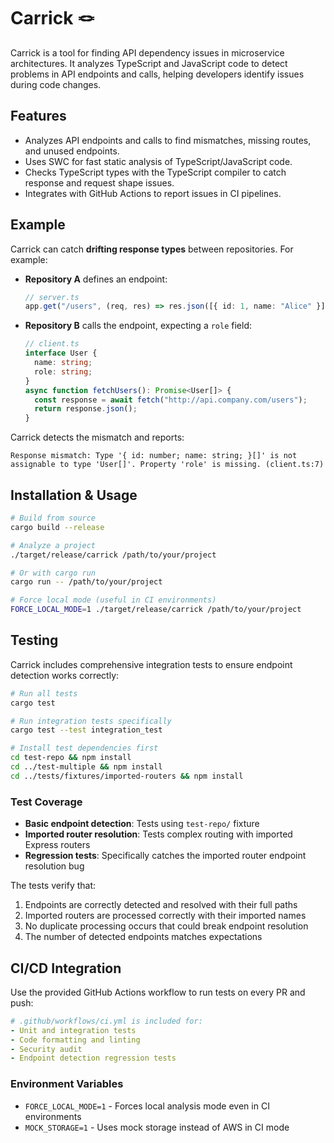 # Carrick 🪢

Carrick is a tool for finding API dependency issues in microservice architectures. It analyzes TypeScript and JavaScript code to detect problems in API endpoints and calls, helping developers identify issues during code changes.

## Features
- Analyzes API endpoints and calls to find mismatches, missing routes, and unused endpoints.
- Uses SWC for fast static analysis of TypeScript/JavaScript code.
- Checks TypeScript types with the TypeScript compiler to catch response and request shape issues.
- Integrates with GitHub Actions to report issues in CI pipelines.

## Example
Carrick can catch **drifting response types** between repositories. For example:

- **Repository A** defines an endpoint:
  ```typescript
  // server.ts
  app.get("/users", (req, res) => res.json([{ id: 1, name: "Alice" }]));
  ```

- **Repository B** calls the endpoint, expecting a `role` field:
  ```typescript
  // client.ts
  interface User {
    name: string;
    role: string;
  }
  async function fetchUsers(): Promise<User[]> {
    const response = await fetch("http://api.company.com/users");
    return response.json();
  }
  ```

Carrick detects the mismatch and reports:
```
Response mismatch: Type '{ id: number; name: string; }[]' is not assignable to type 'User[]'. Property 'role' is missing. (client.ts:7)
```

## Installation & Usage

```bash
# Build from source
cargo build --release

# Analyze a project
./target/release/carrick /path/to/your/project

# Or with cargo run
cargo run -- /path/to/your/project

# Force local mode (useful in CI environments)
FORCE_LOCAL_MODE=1 ./target/release/carrick /path/to/your/project
```

## Testing

Carrick includes comprehensive integration tests to ensure endpoint detection works correctly:

```bash
# Run all tests
cargo test

# Run integration tests specifically
cargo test --test integration_test

# Install test dependencies first
cd test-repo && npm install
cd ../test-multiple && npm install
cd ../tests/fixtures/imported-routers && npm install
```

### Test Coverage

- **Basic endpoint detection**: Tests using `test-repo/` fixture
- **Imported router resolution**: Tests complex routing with imported Express routers
- **Regression tests**: Specifically catches the imported router endpoint resolution bug

The tests verify that:
1. Endpoints are correctly detected and resolved with their full paths
2. Imported routers are processed correctly with their imported names
3. No duplicate processing occurs that could break endpoint resolution
4. The number of detected endpoints matches expectations

## CI/CD Integration

Use the provided GitHub Actions workflow to run tests on every PR and push:

```yaml
# .github/workflows/ci.yml is included for:
- Unit and integration tests
- Code formatting and linting
- Security audit
- Endpoint detection regression tests
```

### Environment Variables

- `FORCE_LOCAL_MODE=1` - Forces local analysis mode even in CI environments
- `MOCK_STORAGE=1` - Uses mock storage instead of AWS in CI mode
